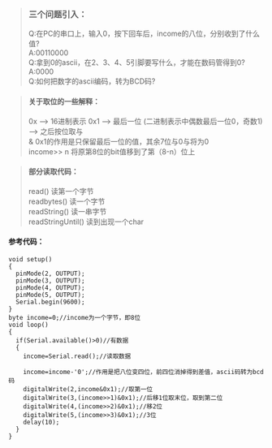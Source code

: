 > ### 三个问题引入：
> Q:在PC的串口上，输入0，按下回车后，income的八位，分别收到了什么值?  
A:00110000  
> Q:拿到0的ascii，在2、3、4、5引脚要写什么，才能在数码管得到0?  
A:0000  
> Q:如何把数字的ascii编码，转为BCD码?  

> #### 关于取位的一些解释：  
> 0x --> 16进制表示  0x1 --> 最后一位  (二进制表示中偶数最后一位0，奇数1) --> 之后按位取与    
> & 0x1的作用是只保留最后一位的值，其余7位与0与将为0    
> income>> n 将原第8位的bit值移到了第（8-n）位上  


> #### 部分读取代码：  
> read() 读第一个字节  
readbytes() 读一个字节  
readString() 读一串字节  
readStringUntil() 读到出现一个char  


#### 参考代码：
```
void setup()
{
  pinMode(2, OUTPUT);
  pinMode(3, OUTPUT);
  pinMode(4, OUTPUT);
  pinMode(5, OUTPUT);
  Serial.begin(9600);
}
byte income=0;//income为一个字节，即8位
void loop()
{
  if(Serial.available()>0)//有数据
  {
    income=Serial.read();//读取数据
    
    income=income-'0';//作用是把八位变四位，前四位消掉得到差值，ascii码转为bcd码
    digitalWrite(2,income&0x1);//取第一位
    digitalWrite(3,(income>>1)&0x1);//后移1位取末位，取到第二位
    digitalWrite(4,(income>>2)&0x1);//移2位
    digitalWrite(5,(income>>3)&0x1);//3位
    delay(10);
  }
}
```
